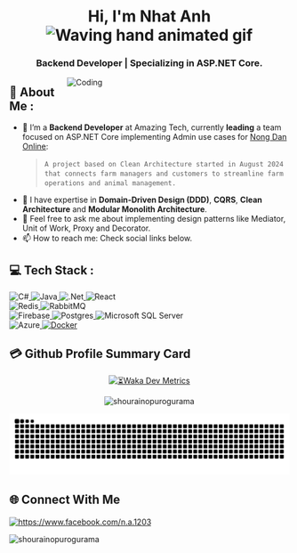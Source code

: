 <h1 align="center">Hi, I'm Nhat Anh <img src="https://raw.githubusercontent.com/nixin72/nixin72/master/wave.gif" 
         alt="Waving hand animated gif"
         height="45"
         width="45" /></h1>
<h3 align="center">Backend Developer | Specializing in ASP.NET Core.</h3>

<img align="right" alt="Coding" width="400" src="https://i.pinimg.com/originals/e8/f4/53/e8f453469a3ec97ecd354df465d73913.gif">

## 💫 About Me :
- 🔭 I’m a **Backend Developer** at Amazing Tech, currently **leading** a team focused on ASP.NET Core implementing Admin use cases for [Nong Dan Online](https://nongdanonline.vn/):
  >```A project based on Clean Architecture started in August 2024 that connects farm managers and customers to streamline farm operations and animal management.```
- 🌱 I have expertise in **Domain-Driven Design (DDD)**, **CQRS**, **Clean Architecture** and **Modular Monolith Architecture**.
- 💬 Feel free to ask me about implementing design patterns like Mediator, Unit of Work, Proxy and Decorator.
- 📫 How to reach me: Check social links below.


## 💻 Tech Stack :

<a href="https://learn.microsoft.com/en-us/dotnet/csharp/" target="_blank">
  <img src="https://img.shields.io/badge/c%23-%23239120.svg?style=for-the-badge&logo=csharp&logoColor=white" alt="C#" style="display:inline-block;" />
</a>
<a href="https://www.java.com/" target="_blank">
  <img src="https://img.shields.io/badge/java-%23ED8B00.svg?style=for-the-badge&logo=openjdk&logoColor=white" alt="Java" style="display:inline-block;" />
</a>
<a href="https://dotnet.microsoft.com/en-us/" target="_blank">
  <img src="https://img.shields.io/badge/.NET-5C2D91?style=for-the-badge&logo=.net&logoColor=white" alt=".Net" style="display:inline-block;" />
</a>
<a href="https://reactjs.org/" target="_blank">
  <img src="https://img.shields.io/badge/react-%2320232a.svg?style=for-the-badge&logo=react&logoColor=%2361DAFB" alt="React" style="display:inline-block;" />
</a>
<br/>
<a href="https://redis.io/" target="_blank">
  <img src="https://img.shields.io/badge/redis-%23DD0031.svg?style=for-the-badge&logo=redis&logoColor=white" alt="Redis" style="display:inline-block;" />
</a>
<a href="https://www.rabbitmq.com/" target="_blank">
  <img src="https://img.shields.io/badge/rabbitmq-FF6600?style=for-the-badge&logo=rabbitmq&logoColor=white" alt="RabbitMQ" style="display:inline-block;" />
</a>
<br/>
<a href="https://firebase.google.com/" target="_blank">
  <img src="https://img.shields.io/badge/firebase-a08021?style=for-the-badge&logo=firebase&logoColor=ffcd34" alt="Firebase" style="display:inline-block;" />
</a>
<a href="https://www.postgresql.org/" target="_blank">
  <img src="https://img.shields.io/badge/postgres-%23316192.svg?style=for-the-badge&logo=postgresql&logoColor=white" alt="Postgres" style="display:inline-block;" />
</a>
<a href="https://learn.microsoft.com/en-us/sql/" target="_blank">
  <img src="https://img.shields.io/badge/Microsoft%20SQL%20Server-CC2927?style=for-the-badge&logo=microsoft%20sql%20server&logoColor=white" alt="Microsoft SQL Server" style="display:inline-block;" />
</a>
<br/>
<a href="https://azure.microsoft.com/en-us/" target="_blank">
  <img src="https://img.shields.io/badge/azure-%230072C6.svg?style=for-the-badge&logo=microsoftazure&logoColor=white" alt="Azure" style="display:inline-block;" />
</a>
<a href="https://www.docker.com/">
  <img src="https://img.shields.io/badge/docker-%230db7ed.svg?style=for-the-badge&logo=docker&logoColor=white" alt="Docker" />
</a>


## 💳 Github Profile Summary Card
<div align="center">
  <a href="https://wakatime.com/@anhtnse">
    <img src="https://github-readme-stats.vercel.app/api/wakatime?username=anhtnse&custom_title=Dev%20Metrics&" alt="⏳Waka Dev Metrics">
  </a>
</div>

<p align="center">
  <img src="https://github-readme-streak-stats.herokuapp.com/?user=shourainopurogurama&" alt="shourainopurogurama" />
</p>

<div align="center">
<picture>
  <source media="(prefers-color-scheme: dark)" srcset="https://github.com/ShouraiNoPurogurama/ShouraiNoPurogurama/blob/output/github-contribution-grid-snake.svg">
  <source media="(prefers-color-scheme: light)" srcset="https://github.com/ShouraiNoPurogurama/ShouraiNoPurogurama/blob/output/github-contribution-grid-snake.svg">
  <img alt="github contribution grid snake animation" src="https://github.com/ShouraiNoPurogurama/ShouraiNoPurogurama/blob/output/github-contribution-grid-snake.svg">
</picture>
</div>


##  🌐 Connect With Me
<p align="left">
<a href="https://fb.com/n.a.1203" target="blank"><img align="center" src="https://raw.githubusercontent.com/rahuldkjain/github-profile-readme-generator/master/src/images/icons/Social/facebook.svg" alt="https://www.facebook.com/n.a.1203" height="30" width="40" /></a>
</p>

 <p align="left"> <img src="https://komarev.com/ghpvc/?username=shourainopurogurama&label=Profile%20views&color=0e75b6&style=flat" alt="shourainopurogurama"/>
